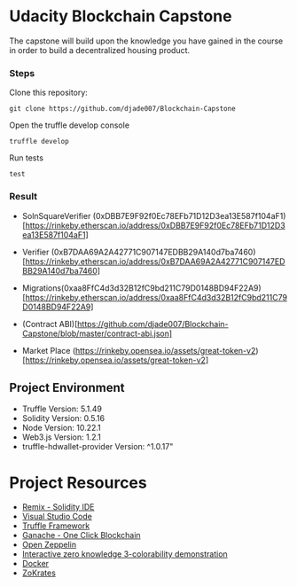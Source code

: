 # Udacity Blockchain Capstone

The capstone will build upon the knowledge you have gained in the course in order to build a decentralized housing product. 


### Steps
Clone this repository:

```
git clone https://github.com/djade007/Blockchain-Capstone
```

Open the truffle develop console
```
truffle develop
```

Run tests
```
test
```

### Result
- SolnSquareVerifier (0xDBB7E9F92f0Ec78EFb71D12D3ea13E587f104aF1)[https://rinkeby.etherscan.io/address/0xDBB7E9F92f0Ec78EFb71D12D3ea13E587f104aF1]
- Verifier (0xB7DAA69A2A42771C907147EDBB29A140d7ba7460)[https://rinkeby.etherscan.io/address/0xB7DAA69A2A42771C907147EDBB29A140d7ba7460]
- Migrations(0xaa8FfC4d3d32B12fC9bd211C79D0148BD94F22A9)[https://rinkeby.etherscan.io/address/0xaa8FfC4d3d32B12fC9bd211C79D0148BD94F22A9]

- (Contract ABI)[https://github.com/djade007/Blockchain-Capstone/blob/master/contract-abi.json]
- Market Place (https://rinkeby.opensea.io/assets/great-token-v2)[https://rinkeby.opensea.io/assets/great-token-v2]

## Project Environment

- Truffle Version: 5.1.49
- Solidity Version: 0.5.16
- Node Version: 10.22.1
- Web3.js Version: 1.2.1
- truffle-hdwallet-provider Version: ^1.0.17"

# Project Resources

* [Remix - Solidity IDE](https://remix.ethereum.org/)
* [Visual Studio Code](https://code.visualstudio.com/)
* [Truffle Framework](https://truffleframework.com/)
* [Ganache - One Click Blockchain](https://truffleframework.com/ganache)
* [Open Zeppelin ](https://openzeppelin.org/)
* [Interactive zero knowledge 3-colorability demonstration](http://web.mit.edu/~ezyang/Public/graph/svg.html)
* [Docker](https://docs.docker.com/install/)
* [ZoKrates](https://github.com/Zokrates/ZoKrates)
